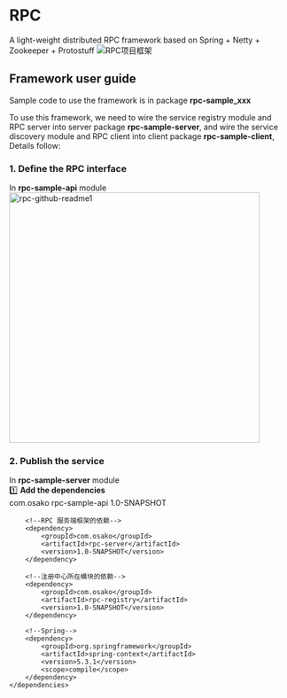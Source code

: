 # RPC
A light-weight distributed RPC framework based on Spring + Netty + Zookeeper + Protostuff
![RPC项目框架](https://user-images.githubusercontent.com/56336682/155658873-a1e382d0-581d-4aee-970c-50ff6fe16119.png)

## Framework user guide
Sample code to use the framework is in package **rpc-sample_xxx** </br>

To use this framework, we need to wire the service registry module and RPC server into server package **rpc-sample-server**, and wire the service discovery module and RPC client into client package **rpc-sample-client**, Details follow: </br>

### 1. Define the RPC interface
In **rpc-sample-api** module </br>
<img width="452" alt="rpc-github-readme1" src="https://user-images.githubusercontent.com/56336682/155926146-d8224f36-d8a1-49c9-a573-edfd219e7568.png">

### 2. Publish the service
In **rpc-sample-server** module </br>
1️⃣ **Add the dependencies** </br>
    <dependencies>
        <!--RPC 接口所在模块的依赖-->
        <dependency>
            <groupId>com.osako</groupId>
            <artifactId>rpc-sample-api</artifactId>
            <version>1.0-SNAPSHOT</version>
        </dependency>

        <!--RPC 服务端框架的依赖-->
        <dependency>
            <groupId>com.osako</groupId>
            <artifactId>rpc-server</artifactId>
            <version>1.0-SNAPSHOT</version>
        </dependency>

        <!--注册中心所在模块的依赖-->
        <dependency>
            <groupId>com.osako</groupId>
            <artifactId>rpc-registry</artifactId>
            <version>1.0-SNAPSHOT</version>
        </dependency>

        <!--Spring-->
        <dependency>
            <groupId>org.springframework</groupId>
            <artifactId>spring-context</artifactId>
            <version>5.3.1</version>
            <scope>compile</scope>
        </dependency>
    </dependencies>
